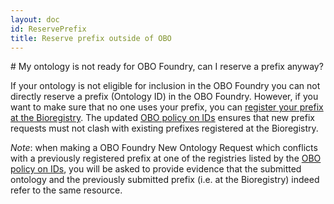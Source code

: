 ```yaml
---
layout: doc
id: ReservePrefix
title: Reserve prefix outside of OBO
---
```


# My ontology is not ready for OBO Foundry, can I reserve a prefix anyway?

If your ontology is not eligible for inclusion in the OBO Foundry you can not directly reserve a prefix (Ontology ID) in the OBO Foundry.
However, if you want to make sure that no one uses your prefix, you can [register your prefix at the Bioregistry](https://github.com/biopragmatics/bioregistry/issues/new/choose).
The updated [OBO policy on IDs](https://obofoundry.org/id-policy) ensures that new prefix requests must not clash with existing prefixes registered at the Bioregistry.

_Note_: when making a OBO Foundry New Ontology Request which conflicts with a previously registered prefix at one of the registries listed by the [OBO policy on IDs](https://obofoundry.org/id-policy), you will be asked to provide evidence that the submitted ontology and the previously submitted prefix (i.e. at the Bioregistry) indeed refer to the same resource.
